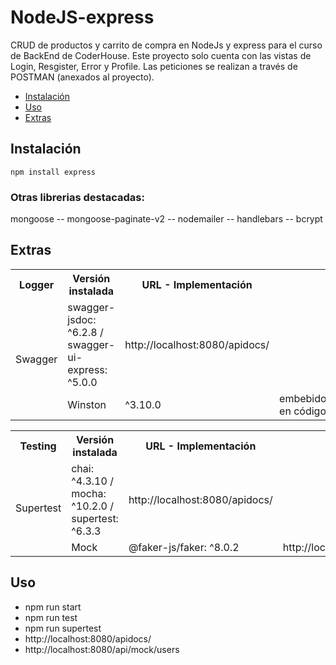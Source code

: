 # NodeJS-express
CRUD de productos y carrito de compra en NodeJs y express para el curso de BackEnd de CoderHouse.
Este proyecto solo cuenta con las vistas de Login, Resgister, Error y Profile.
Las peticiones se realizan a través de POSTMAN (anexados al proyecto).

- [Instalación](#Instalación)
- [Uso](#Uso)
- [Extras](#extras)

## Instalación
```
npm install express
```

### Otras librerias destacadas:
mongoose -- mongoose-paginate-v2 -- nodemailer -- handlebars -- bcrypt

## Extras
<table>
    <th>Logger</th>
    <th>Versión instalada</th>
    <th>URL - Implementación</th>
    <tr>
        <td rowspan="2">Swagger</td>
        <td>swagger-jsdoc: ^6.2.8 / swagger-ui-express: ^5.0.0</td>
        <td>http://localhost:8080/apidocs/</td>
    </tr>
    <tr>
        <td rowspan="2">Winston</td>
        <td>^3.10.0</td>
        <td>embebido en código</td>
    </tr>
</table>

<table>
<tr>
    <th>Testing</th>
    <th>Versión instalada</th>
    <th>URL - Implementación</th>
    <tr>
	<td rowspan="2">Supertest</td>
        <td>chai: ^4.3.10 / mocha: ^10.2.0 / supertest: ^6.3.3</td>
        <td>http://localhost:8080/apidocs/</td>
    </tr>
    <tr>
        <td rowspan="2">Mock</td>
        <td>@faker-js/faker: ^8.0.2</td>
        <td>http://localhost:8080/api/mock/users</td>
    </tr>
</table>

## Uso
- npm run start
- npm run test
- npm run supertest
- http://localhost:8080/apidocs/
- http://localhost:8080/api/mock/users


